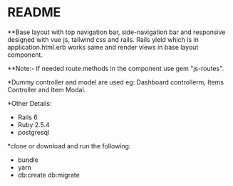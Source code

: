 # README

**Base layout with top navigation bar, side-navigation bar and responsive designed with vue js, tailwind css and rails. Rails yield which is in application.html.erb works same and render views in base layout component.

**Note:- If needed route methods in the component use gem "js-routes".

*Dummy controller and model are used eg: Dashboard controllerm, Items Controller and Item Modal.

*Other Details:
- Rails 6
- Ruby 2.5.4
- postgresql

*clone or download and run the following:
- bundle
- yarn
- db:create db:migrate


